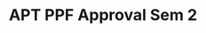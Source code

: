 ---
title: APT PPF Approval Sem 2
redirect_to: https://drive.google.com/file/d/1CoBWv6IZf7UDkG1LLiA0D9_gElYeSvZ8/view?usp=sharing
redirect_from: 
  - /APTPPF
  - /aptppf
---